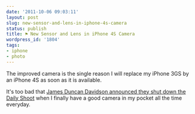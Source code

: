 ```yaml
---
date: '2011-10-06 09:03:11'
layout: post
slug: new-sensor-and-lens-in-iphone-4s-camera
status: publish
title: ⚑ New Sensor and Lens in iPhone 4S Camera
wordpress_id: '1804'
tags:
- iphone
- photo
---
```


The improved camera is the single reason I will replace my iPhone 3GS by an iPhone 4S as soon as it is available.

It's too bad that [James Duncan Davidson announced they shut down the Daily Shoot](http://duncandavidson.com/blog/2011/10/dailyshoot_retired) when I finally have a good camera in my pocket all the time everyday.

